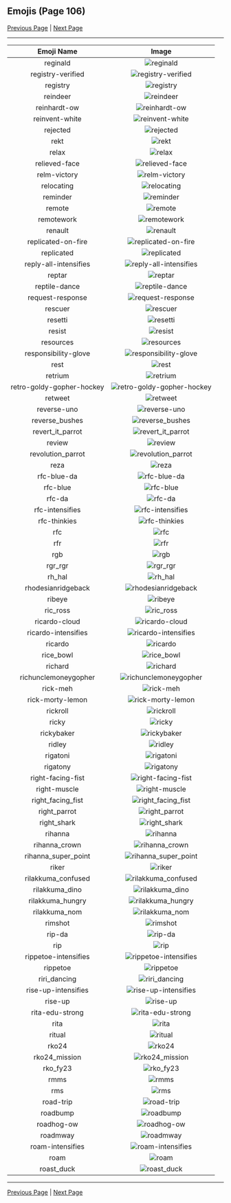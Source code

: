 
## Emojis (Page 106)

[Previous Page](/docs/hc/page-r-0105.md)
  | [Next Page](/docs/hc/page-r-0107.md)

<hr />

|Emoji Name|Image|
| :-: | :-: |
|reginald| ![reginald](/emojis/hc/reginald.png)|
|registry-verified| ![registry-verified](/emojis/hc/registry-verified.png)|
|registry| ![registry](/emojis/hc/registry.png)|
|reindeer| ![reindeer](/emojis/hc/reindeer.png)|
|reinhardt-ow| ![reinhardt-ow](/emojis/hc/reinhardt-ow.png)|
|reinvent-white| ![reinvent-white](/emojis/hc/reinvent-white.png)|
|rejected| ![rejected](/emojis/hc/rejected.jpg)|
|rekt| ![rekt](/emojis/hc/rekt.png)|
|relax| ![relax](/emojis/hc/relax.png)|
|relieved-face| ![relieved-face](/emojis/hc/relieved-face.gif)|
|relm-victory| ![relm-victory](/emojis/hc/relm-victory.gif)|
|relocating| ![relocating](/emojis/hc/relocating.png)|
|reminder| ![reminder](/emojis/hc/reminder.png)|
|remote| ![remote](/emojis/hc/remote.png)|
|remotework| ![remotework](/emojis/hc/remotework.png)|
|renault| ![renault](/emojis/hc/renault.png)|
|replicated-on-fire| ![replicated-on-fire](/emojis/hc/replicated-on-fire.gif)|
|replicated| ![replicated](/emojis/hc/replicated.png)|
|reply-all-intensifies| ![reply-all-intensifies](/emojis/hc/reply-all-intensifies.gif)|
|reptar| ![reptar](/emojis/hc/reptar.png)|
|reptile-dance| ![reptile-dance](/emojis/hc/reptile-dance.gif)|
|request-response| ![request-response](/emojis/hc/request-response.gif)|
|rescuer| ![rescuer](/emojis/hc/rescuer.png)|
|resetti| ![resetti](/emojis/hc/resetti.png)|
|resist| ![resist](/emojis/hc/resist.png)|
|resources| ![resources](/emojis/hc/resources.png)|
|responsibility-glove| ![responsibility-glove](/emojis/hc/responsibility-glove.png)|
|rest| ![rest](/emojis/hc/rest.gif)|
|retrium| ![retrium](/emojis/hc/retrium.png)|
|retro-goldy-gopher-hockey| ![retro-goldy-gopher-hockey](/emojis/hc/retro-goldy-gopher-hockey.png)|
|retweet| ![retweet](/emojis/hc/retweet.png)|
|reverse-uno| ![reverse-uno](/emojis/hc/reverse-uno.gif)|
|reverse_bushes| ![reverse_bushes](/emojis/hc/reverse_bushes.gif)|
|revert_it_parrot| ![revert_it_parrot](/emojis/hc/revert_it_parrot.gif)|
|review| ![review](/emojis/hc/review.png)|
|revolution_parrot| ![revolution_parrot](/emojis/hc/revolution_parrot.gif)|
|reza| ![reza](/emojis/hc/reza.png)|
|rfc-blue-da| ![rfc-blue-da](/emojis/hc/rfc-blue-da.png)|
|rfc-blue| ![rfc-blue](/emojis/hc/rfc-blue.png)|
|rfc-da| ![rfc-da](/emojis/hc/rfc-da.png)|
|rfc-intensifies| ![rfc-intensifies](/emojis/hc/rfc-intensifies.gif)|
|rfc-thinkies| ![rfc-thinkies](/emojis/hc/rfc-thinkies.png)|
|rfc| ![rfc](/emojis/hc/rfc.png)|
|rfr| ![rfr](/emojis/hc/rfr.png)|
|rgb| ![rgb](/emojis/hc/rgb.png)|
|rgr_rgr| ![rgr_rgr](/emojis/hc/rgr_rgr.png)|
|rh_hal| ![rh_hal](/emojis/hc/rh_hal.png)|
|rhodesianridgeback| ![rhodesianridgeback](/emojis/hc/rhodesianridgeback.jpg)|
|ribeye| ![ribeye](/emojis/hc/ribeye.png)|
|ric_ross| ![ric_ross](/emojis/hc/ric_ross.jpg)|
|ricardo-cloud| ![ricardo-cloud](/emojis/hc/ricardo-cloud.png)|
|ricardo-intensifies| ![ricardo-intensifies](/emojis/hc/ricardo-intensifies.gif)|
|ricardo| ![ricardo](/emojis/hc/ricardo.png)|
|rice_bowl| ![rice_bowl](/emojis/hc/rice_bowl.gif)|
|richard| ![richard](/emojis/hc/richard.png)|
|richunclemoneygopher| ![richunclemoneygopher](/emojis/hc/richunclemoneygopher.jpg)|
|rick-meh| ![rick-meh](/emojis/hc/rick-meh.png)|
|rick-morty-lemon| ![rick-morty-lemon](/emojis/hc/rick-morty-lemon.png)|
|rickroll| ![rickroll](/emojis/hc/rickroll.gif)|
|ricky| ![ricky](/emojis/hc/ricky.png)|
|rickybaker| ![rickybaker](/emojis/hc/rickybaker.png)|
|ridley| ![ridley](/emojis/hc/ridley.png)|
|rigatoni| ![rigatoni](/emojis/hc/rigatoni.png)|
|rigatony| ![rigatony](/emojis/hc/rigatony.png)|
|right-facing-fist| ![right-facing-fist](/emojis/hc/right-facing-fist.gif)|
|right-muscle| ![right-muscle](/emojis/hc/right-muscle.png)|
|right_facing_fist| ![right_facing_fist](/emojis/hc/right_facing_fist.png)|
|right_parrot| ![right_parrot](/emojis/hc/right_parrot.gif)|
|right_shark| ![right_shark](/emojis/hc/right_shark.gif)|
|rihanna| ![rihanna](/emojis/hc/rihanna.jpg)|
|rihanna_crown| ![rihanna_crown](/emojis/hc/rihanna_crown.gif)|
|rihanna_super_point| ![rihanna_super_point](/emojis/hc/rihanna_super_point.png)|
|riker| ![riker](/emojis/hc/riker.gif)|
|rilakkuma_confused| ![rilakkuma_confused](/emojis/hc/rilakkuma_confused.png)|
|rilakkuma_dino| ![rilakkuma_dino](/emojis/hc/rilakkuma_dino.png)|
|rilakkuma_hungry| ![rilakkuma_hungry](/emojis/hc/rilakkuma_hungry.png)|
|rilakkuma_nom| ![rilakkuma_nom](/emojis/hc/rilakkuma_nom.png)|
|rimshot| ![rimshot](/emojis/hc/rimshot.gif)|
|rip-da| ![rip-da](/emojis/hc/rip-da.png)|
|rip| ![rip](/emojis/hc/rip.png)|
|rippetoe-intensifies| ![rippetoe-intensifies](/emojis/hc/rippetoe-intensifies.gif)|
|rippetoe| ![rippetoe](/emojis/hc/rippetoe.png)|
|riri_dancing| ![riri_dancing](/emojis/hc/riri_dancing.gif)|
|rise-up-intensifies| ![rise-up-intensifies](/emojis/hc/rise-up-intensifies.gif)|
|rise-up| ![rise-up](/emojis/hc/rise-up.png)|
|rita-edu-strong| ![rita-edu-strong](/emojis/hc/rita-edu-strong.png)|
|rita| ![rita](/emojis/hc/rita.png)|
|ritual| ![ritual](/emojis/hc/ritual.png)|
|rko24| ![rko24](/emojis/hc/rko24.png)|
|rko24_mission| ![rko24_mission](/emojis/hc/rko24_mission.png)|
|rko_fy23| ![rko_fy23](/emojis/hc/rko_fy23.png)|
|rmms| ![rmms](/emojis/hc/rmms.jpg)|
|rms| ![rms](/emojis/hc/rms.png)|
|road-trip| ![road-trip](/emojis/hc/road-trip.gif)|
|roadbump| ![roadbump](/emojis/hc/roadbump.png)|
|roadhog-ow| ![roadhog-ow](/emojis/hc/roadhog-ow.png)|
|roadmway| ![roadmway](/emojis/hc/roadmway.jpg)|
|roam-intensifies| ![roam-intensifies](/emojis/hc/roam-intensifies.gif)|
|roam| ![roam](/emojis/hc/roam.png)|
|roast_duck| ![roast_duck](/emojis/hc/roast_duck.png)|

<hr/>

[Previous Page](/docs/hc/page-r-0105.md)
  | [Next Page](/docs/hc/page-r-0107.md)